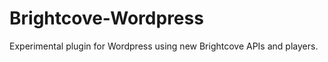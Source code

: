 Brightcove-Wordpress
====================

Experimental plugin for Wordpress using new Brightcove APIs and players.
